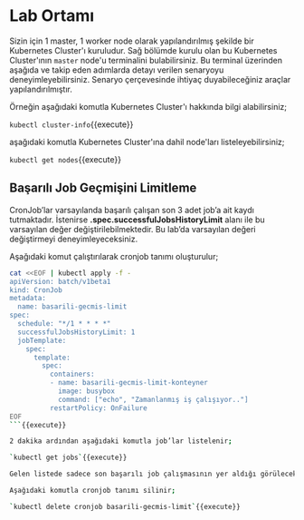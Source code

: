# Lab Ortamı

Sizin için 1 master, 1 worker node olarak yapılandırılmış şekilde bir Kubernetes Cluster'ı kuruludur. Sağ bölümde kurulu olan bu Kubernetes Cluster'ının `master` node'u terminalini bulabilirsiniz. Bu terminal üzerinden aşağıda ve takip eden adımlarda detayı verilen senaryoyu deneyimleyebilirsiniz. Senaryo çerçevesinde ihtiyaç duyabileceğiniz araçlar yapılandırılmıştır.

Örneğin aşağıdaki komutla Kubernetes Cluster'ı hakkında bilgi alabilirsiniz;

`kubectl cluster-info`{{execute}}

aşağıdaki komutla Kubernetes Cluster'ına dahil node'ları listeleyebilirsiniz;

`kubectl get nodes`{{execute}}

## Başarılı Job Geçmişini Limitleme

CronJob’lar varsayılanda başarılı çalışan son 3 adet job’a ait kaydı tutmaktadır. İstenirse **.spec.successfulJobsHistoryLimit** alanı ile bu varsayılan değer değiştirilebilmektedir. Bu lab’da varsayılan değeri değiştirmeyi deneyimleyeceksiniz.

Aşağıdaki komut çalıştırılarak cronjob tanımı oluşturulur;

```bash
cat <<EOF | kubectl apply -f -
apiVersion: batch/v1beta1
kind: CronJob
metadata:
  name: basarili-gecmis-limit
spec:
  schedule: "*/1 * * * *"
  successfulJobsHistoryLimit: 1
  jobTemplate:
    spec:
      template:
        spec:
          containers:
          - name: basarili-gecmis-limit-konteyner
            image: busybox
            command: ["echo", "Zamanlanmış iş çalışıyor.."]
          restartPolicy: OnFailure
EOF
```{{execute}}

2 dakika ardından aşağıdaki komutla job’lar listelenir;

`kubectl get jobs`{{execute}}

Gelen listede sadece son başarılı job çalışmasının yer aldığı görülecektir.

Aşağıdaki komutla cronjob tanımı silinir;

`kubectl delete cronjob basarili-gecmis-limit`{{execute}}
